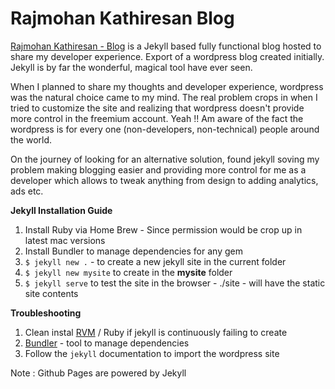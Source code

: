 # Rajmohan Kathiresan Blog

[Tarvis CI]: https://travis-ci.org/RajmohanKathiresan/rajkathiresan_blog.svg?branch=master "Travis"

[Rajmohan Kathiresan - Blog](https://rajkathiresan.wordpress.com/) is a Jekyll based fully functional blog hosted to share my developer experience. Export of a wordpress blog created initially.
Jekyll is by far the wonderful, magical tool have ever seen.

When I planned to share my thoughts and developer experience, wordpress was the natural choice came to my mind.
The real problem crops in when I tried to customize the site and realizing that wordpress doesn't provide more control 
in the freemium account.
Yeah !! Am aware of the fact the wordpress is for every one (non-developers, non-technical) people around the world.

On the journey of looking for an alternative solution, found jekyll soving my problem making blogging easier and providing more control
for me as a developer which allows to tweak anything from design to adding analytics, ads etc.

**Jekyll Installation Guide**

1. Install Ruby via Home Brew - Since permission would be crop up in latest mac versions
2. Install Bundler to manage dependencies for any gem
3. `$ jekyll new .` - to create a new jekyll site in the current folder
4. `$ jekyll new mysite` to create in the **mysite** folder
5. `$ jekyll serve` to test the site in the browser - ./site - will have the static site contents

**Troubleshooting**

1. Clean instal [RVM](https://rvm.io/rvm/install) / Ruby if jekyll is continuously failing to create
2. [Bundler](http://bundler.io/) - tool to manage dependencies
3. Follow the `jekyll` documentation to import the wordpress site

Note : Github Pages are powered by Jekyll
